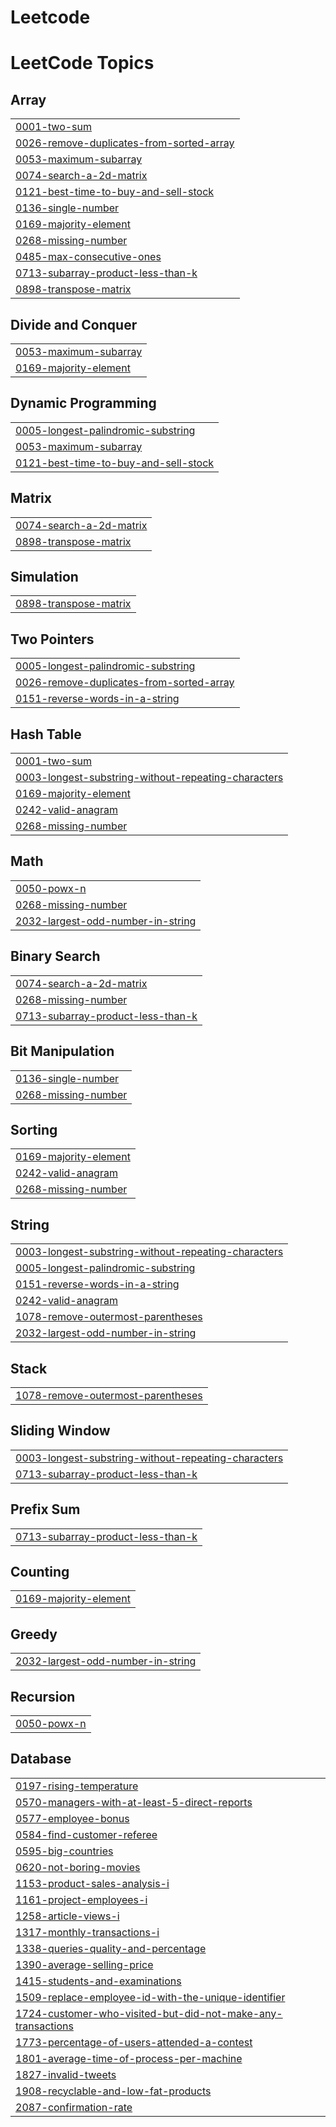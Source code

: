 # Leetcode
<!---LeetCode Topics Start-->
# LeetCode Topics
## Array
|  |
| ------- |
| [0001-two-sum](https://github.com/Vanshika4104/Leetcode/tree/master/0001-two-sum) |
| [0026-remove-duplicates-from-sorted-array](https://github.com/Vanshika4104/Leetcode/tree/master/0026-remove-duplicates-from-sorted-array) |
| [0053-maximum-subarray](https://github.com/Vanshika4104/Leetcode/tree/master/0053-maximum-subarray) |
| [0074-search-a-2d-matrix](https://github.com/Vanshika4104/Leetcode/tree/master/0074-search-a-2d-matrix) |
| [0121-best-time-to-buy-and-sell-stock](https://github.com/Vanshika4104/Leetcode/tree/master/0121-best-time-to-buy-and-sell-stock) |
| [0136-single-number](https://github.com/Vanshika4104/Leetcode/tree/master/0136-single-number) |
| [0169-majority-element](https://github.com/Vanshika4104/Leetcode/tree/master/0169-majority-element) |
| [0268-missing-number](https://github.com/Vanshika4104/Leetcode/tree/master/0268-missing-number) |
| [0485-max-consecutive-ones](https://github.com/Vanshika4104/Leetcode/tree/master/0485-max-consecutive-ones) |
| [0713-subarray-product-less-than-k](https://github.com/Vanshika4104/Leetcode/tree/master/0713-subarray-product-less-than-k) |
| [0898-transpose-matrix](https://github.com/Vanshika4104/Leetcode/tree/master/0898-transpose-matrix) |
## Divide and Conquer
|  |
| ------- |
| [0053-maximum-subarray](https://github.com/Vanshika4104/Leetcode/tree/master/0053-maximum-subarray) |
| [0169-majority-element](https://github.com/Vanshika4104/Leetcode/tree/master/0169-majority-element) |
## Dynamic Programming
|  |
| ------- |
| [0005-longest-palindromic-substring](https://github.com/Vanshika4104/Leetcode/tree/master/0005-longest-palindromic-substring) |
| [0053-maximum-subarray](https://github.com/Vanshika4104/Leetcode/tree/master/0053-maximum-subarray) |
| [0121-best-time-to-buy-and-sell-stock](https://github.com/Vanshika4104/Leetcode/tree/master/0121-best-time-to-buy-and-sell-stock) |
## Matrix
|  |
| ------- |
| [0074-search-a-2d-matrix](https://github.com/Vanshika4104/Leetcode/tree/master/0074-search-a-2d-matrix) |
| [0898-transpose-matrix](https://github.com/Vanshika4104/Leetcode/tree/master/0898-transpose-matrix) |
## Simulation
|  |
| ------- |
| [0898-transpose-matrix](https://github.com/Vanshika4104/Leetcode/tree/master/0898-transpose-matrix) |
## Two Pointers
|  |
| ------- |
| [0005-longest-palindromic-substring](https://github.com/Vanshika4104/Leetcode/tree/master/0005-longest-palindromic-substring) |
| [0026-remove-duplicates-from-sorted-array](https://github.com/Vanshika4104/Leetcode/tree/master/0026-remove-duplicates-from-sorted-array) |
| [0151-reverse-words-in-a-string](https://github.com/Vanshika4104/Leetcode/tree/master/0151-reverse-words-in-a-string) |
## Hash Table
|  |
| ------- |
| [0001-two-sum](https://github.com/Vanshika4104/Leetcode/tree/master/0001-two-sum) |
| [0003-longest-substring-without-repeating-characters](https://github.com/Vanshika4104/Leetcode/tree/master/0003-longest-substring-without-repeating-characters) |
| [0169-majority-element](https://github.com/Vanshika4104/Leetcode/tree/master/0169-majority-element) |
| [0242-valid-anagram](https://github.com/Vanshika4104/Leetcode/tree/master/0242-valid-anagram) |
| [0268-missing-number](https://github.com/Vanshika4104/Leetcode/tree/master/0268-missing-number) |
## Math
|  |
| ------- |
| [0050-powx-n](https://github.com/Vanshika4104/Leetcode/tree/master/0050-powx-n) |
| [0268-missing-number](https://github.com/Vanshika4104/Leetcode/tree/master/0268-missing-number) |
| [2032-largest-odd-number-in-string](https://github.com/Vanshika4104/Leetcode/tree/master/2032-largest-odd-number-in-string) |
## Binary Search
|  |
| ------- |
| [0074-search-a-2d-matrix](https://github.com/Vanshika4104/Leetcode/tree/master/0074-search-a-2d-matrix) |
| [0268-missing-number](https://github.com/Vanshika4104/Leetcode/tree/master/0268-missing-number) |
| [0713-subarray-product-less-than-k](https://github.com/Vanshika4104/Leetcode/tree/master/0713-subarray-product-less-than-k) |
## Bit Manipulation
|  |
| ------- |
| [0136-single-number](https://github.com/Vanshika4104/Leetcode/tree/master/0136-single-number) |
| [0268-missing-number](https://github.com/Vanshika4104/Leetcode/tree/master/0268-missing-number) |
## Sorting
|  |
| ------- |
| [0169-majority-element](https://github.com/Vanshika4104/Leetcode/tree/master/0169-majority-element) |
| [0242-valid-anagram](https://github.com/Vanshika4104/Leetcode/tree/master/0242-valid-anagram) |
| [0268-missing-number](https://github.com/Vanshika4104/Leetcode/tree/master/0268-missing-number) |
## String
|  |
| ------- |
| [0003-longest-substring-without-repeating-characters](https://github.com/Vanshika4104/Leetcode/tree/master/0003-longest-substring-without-repeating-characters) |
| [0005-longest-palindromic-substring](https://github.com/Vanshika4104/Leetcode/tree/master/0005-longest-palindromic-substring) |
| [0151-reverse-words-in-a-string](https://github.com/Vanshika4104/Leetcode/tree/master/0151-reverse-words-in-a-string) |
| [0242-valid-anagram](https://github.com/Vanshika4104/Leetcode/tree/master/0242-valid-anagram) |
| [1078-remove-outermost-parentheses](https://github.com/Vanshika4104/Leetcode/tree/master/1078-remove-outermost-parentheses) |
| [2032-largest-odd-number-in-string](https://github.com/Vanshika4104/Leetcode/tree/master/2032-largest-odd-number-in-string) |
## Stack
|  |
| ------- |
| [1078-remove-outermost-parentheses](https://github.com/Vanshika4104/Leetcode/tree/master/1078-remove-outermost-parentheses) |
## Sliding Window
|  |
| ------- |
| [0003-longest-substring-without-repeating-characters](https://github.com/Vanshika4104/Leetcode/tree/master/0003-longest-substring-without-repeating-characters) |
| [0713-subarray-product-less-than-k](https://github.com/Vanshika4104/Leetcode/tree/master/0713-subarray-product-less-than-k) |
## Prefix Sum
|  |
| ------- |
| [0713-subarray-product-less-than-k](https://github.com/Vanshika4104/Leetcode/tree/master/0713-subarray-product-less-than-k) |
## Counting
|  |
| ------- |
| [0169-majority-element](https://github.com/Vanshika4104/Leetcode/tree/master/0169-majority-element) |
## Greedy
|  |
| ------- |
| [2032-largest-odd-number-in-string](https://github.com/Vanshika4104/Leetcode/tree/master/2032-largest-odd-number-in-string) |
## Recursion
|  |
| ------- |
| [0050-powx-n](https://github.com/Vanshika4104/Leetcode/tree/master/0050-powx-n) |
## Database
|  |
| ------- |
| [0197-rising-temperature](https://github.com/Vanshika4104/Leetcode/tree/master/0197-rising-temperature) |
| [0570-managers-with-at-least-5-direct-reports](https://github.com/Vanshika4104/Leetcode/tree/master/0570-managers-with-at-least-5-direct-reports) |
| [0577-employee-bonus](https://github.com/Vanshika4104/Leetcode/tree/master/0577-employee-bonus) |
| [0584-find-customer-referee](https://github.com/Vanshika4104/Leetcode/tree/master/0584-find-customer-referee) |
| [0595-big-countries](https://github.com/Vanshika4104/Leetcode/tree/master/0595-big-countries) |
| [0620-not-boring-movies](https://github.com/Vanshika4104/Leetcode/tree/master/0620-not-boring-movies) |
| [1153-product-sales-analysis-i](https://github.com/Vanshika4104/Leetcode/tree/master/1153-product-sales-analysis-i) |
| [1161-project-employees-i](https://github.com/Vanshika4104/Leetcode/tree/master/1161-project-employees-i) |
| [1258-article-views-i](https://github.com/Vanshika4104/Leetcode/tree/master/1258-article-views-i) |
| [1317-monthly-transactions-i](https://github.com/Vanshika4104/Leetcode/tree/master/1317-monthly-transactions-i) |
| [1338-queries-quality-and-percentage](https://github.com/Vanshika4104/Leetcode/tree/master/1338-queries-quality-and-percentage) |
| [1390-average-selling-price](https://github.com/Vanshika4104/Leetcode/tree/master/1390-average-selling-price) |
| [1415-students-and-examinations](https://github.com/Vanshika4104/Leetcode/tree/master/1415-students-and-examinations) |
| [1509-replace-employee-id-with-the-unique-identifier](https://github.com/Vanshika4104/Leetcode/tree/master/1509-replace-employee-id-with-the-unique-identifier) |
| [1724-customer-who-visited-but-did-not-make-any-transactions](https://github.com/Vanshika4104/Leetcode/tree/master/1724-customer-who-visited-but-did-not-make-any-transactions) |
| [1773-percentage-of-users-attended-a-contest](https://github.com/Vanshika4104/Leetcode/tree/master/1773-percentage-of-users-attended-a-contest) |
| [1801-average-time-of-process-per-machine](https://github.com/Vanshika4104/Leetcode/tree/master/1801-average-time-of-process-per-machine) |
| [1827-invalid-tweets](https://github.com/Vanshika4104/Leetcode/tree/master/1827-invalid-tweets) |
| [1908-recyclable-and-low-fat-products](https://github.com/Vanshika4104/Leetcode/tree/master/1908-recyclable-and-low-fat-products) |
| [2087-confirmation-rate](https://github.com/Vanshika4104/Leetcode/tree/master/2087-confirmation-rate) |
<!---LeetCode Topics End-->